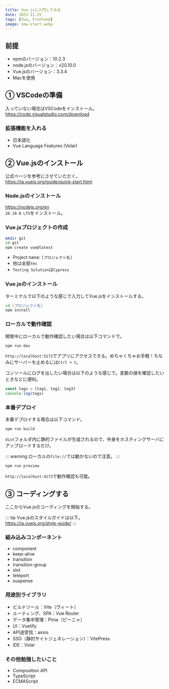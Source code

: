 ```yaml
---
title: Vue.jsに入門してみる
date: 2023-11-25
tags: [Vue, Frontend]
image: new-start.webp
---
```


## 前提
* npmのバージョン：10.2.3
* node.jsのバージョン：v20.10.0
* Vue.jsのバージョン：3.3.4
* Macを使用


## ① VSCodeの準備
入っていない場合はVSCodeをインストール。  
https://code.visualstudio.com/download

### 拡張機能を入れる
* 日本語化
* Vue Language Features (Volar)


## ② Vue.jsのインストール
公式ページを参考にさせていただく。  
https://ja.vuejs.org/guide/quick-start.html

### Node.jsのインストール
https://nodejs.org/en  
`20.10.0 LTS`をインストール。

### Vue.jsプロジェクトの作成
  
```zsh
mkdir git
cd git
npm create vue@latest
```

* Project nane: `[プロジェクト名]`
* 他は全部`Yes`
* `Testing Solution`は`Cypress`

### Vue.jsのインストール
ターミナルで以下のような感じで入力してVue.jsをインストールする。

```zsh
cd [プロジェクト名]
npm install
```

### ローカルで動作確認
開発中にローカルで動作確認したい場合は以下コマンドで。
  
```zsh
npm run dev
```

`http://localhost:5173`でアプリにアクセスできる。めちゃくちゃお手軽！ちなみにサーバーを止めるには`Ctrl + C`。

コンソールにログを出したい場合は以下のような感じで。変数の値を確認したいときなどに便利。

```js
const tags = [tag1, tag2, tag3]
console.log(tags)
```


### 本番デプロイ
本番デプロイする場合は以下コマンド。

```zsh
npm run build
```

`dist`フォルダ内に静的ファイルが生成されるので、中身をホスティングサーバにアップロードするだけ。

::: warning
ローカルの`file://`では動かないので注意。
:::

```zsh
npm run preview
```

`http://localhost:4173`で動作確認も可能。


## ③ コーディングする
ここからVue.jsのコーディングを開始する。

::: tip
Vue.jsのスタイルガイドは以下。  
https://ja.vuejs.org/style-guide/
:::


### 組み込みコンポーネント

* component
* keep-alive
* transition
* transition-group
* slot
* teleport
* suspense


### 用途別ライブラリ

* ビルドツール：Vite（ヴィート）
* ルーティング、SPA：Vue Router
* データ集中管理：Pinia（ピーニャ）
* UI：Vuetify
* API送受信：axios
* SSG（静的サイトジェネレーション）：VitePress
* IDE：Volar


### その他勉強したいこと

* Composition API
* TypeScript
* ECMAScript
